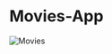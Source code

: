 # Movies-App


![Movies](https://user-images.githubusercontent.com/29921692/124438297-a4390d00-dd95-11eb-9293-8bf120b58b33.gif)
